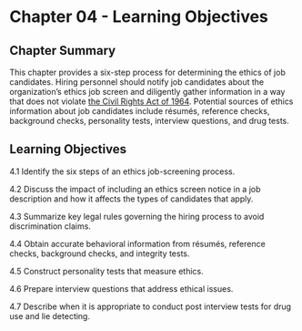 # Chapter 04 - Learning Objectives

## Chapter Summary

This chapter provides a six-step process for determining the ethics of job candidates. Hiring personnel should notify job candidates about the organization’s ethics job screen and diligently gather information in a way that does not violate [the Civil Rights Act of 1964](../_inbox/The%20Civil%20Rights%20Act%20of%201964.md). Potential sources of ethics information about job candidates include résumés, reference checks, background checks, personality tests, interview questions, and drug tests.     

## Learning Objectives

4.1 Identify the six steps of an ethics job-screening process.

4.2 Discuss the impact of including an ethics screen notice in a job description and how it affects the types of candidates that apply.

4.3 Summarize key legal rules governing the hiring process to avoid discrimination claims.

4.4 Obtain accurate behavioral information from résumés, reference checks, background checks, and integrity tests.

4.5 Construct personality tests that measure ethics.

4.6 Prepare interview questions that address ethical issues.

4.7 Describe when it is appropriate to conduct post interview tests for drug use and lie detecting.
